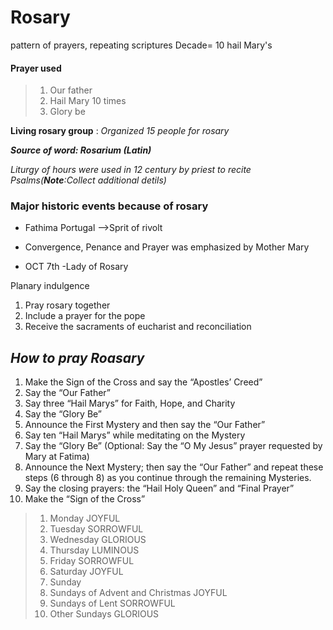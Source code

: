 # Rosary


pattern of prayers, repeating scriptures
Decade= 10 hail Mary's
#### Prayer used
> 
> 1. Our father
 > 1. Hail Mary 10 times
 > 1. Glory be



**Living rosary group** : _Organized 15 people for rosary_

_**Source of word: Rosarium (Latin)**_

_Liturgy of hours were used in 12 century by priest to recite Psalms(**Note**:Collect additional detils)_

### Major historic events because of rosary
* Fathima Portugal -->Sprit of rivolt
* Convergence, Penance and Prayer was emphasized by Mother Mary

* OCT 7th -Lady of Rosary


Planary indulgence
1. Pray rosary together
1. Include a prayer for the pope
1. Receive the sacraments of eucharist and reconciliation

## _How to pray Roasary_

1. Make the Sign of the Cross and say the “Apostles’ Creed”
1. Say the “Our Father”
1. Say three “Hail Marys” for Faith, Hope, and Charity
1. Say the “Glory Be”
1. Announce the First Mystery and then say the “Our Father”
1. Say ten “Hail Marys” while meditating on the Mystery
1. Say the “Glory Be” (Optional: Say the “O My Jesus” prayer requested by Mary at Fatima)
1. Announce the Next Mystery; then say the “Our Father” and repeat these steps (6 through 8) as you continue through the remaining Mysteries.
1. Say the closing prayers: the “Hail Holy Queen” and “Final Prayer”
1. Make the “Sign of the Cross”



>1. Monday     JOYFUL
>1. Tuesday    SORROWFUL
>1. Wednesday  GLORIOUS
>1. Thursday   LUMINOUS
>1. Friday     SORROWFUL
>1. Saturday   JOYFUL
>1. Sunday
>   1. Sundays of Advent and Christmas JOYFUL
>   1. Sundays of Lent SORROWFUL
>   1. Other Sundays GLORIOUS
